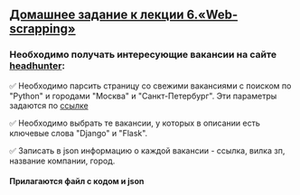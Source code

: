 ## [Домашнее задание к лекции 6.«Web-scrapping»](https://github.com/netology-code/py-homeworks-advanced/tree/new_hw_scrapping/6.Web-scrapping)

### Необходимо получать интересующие вакансии на сайте [headhunter](https://spb.hh.ru/):

✅ Необходимо парсить страницу со свежими вакансиями с поиском по "Python" и городами "Москва" и "Санкт-Петербург". Эти параметры задаются по [ссылке](https://spb.hh.ru/search/vacancy?text=python&area=1&area=2)

✅ Необходимо выбрать те вакансии, у которых в описании есть ключевые слова "Django" и "Flask".

✅ Записать в json информацию о каждой вакансии - ссылка, вилка зп, название компании, город.

#### Прилагаются файл с кодом и json